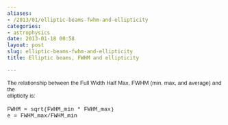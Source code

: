 ```yaml
---
aliases:
- /2013/01/elliptic-beams-fwhm-and-ellipticity
categories:
- astrophysics
date: 2013-01-18 00:58
layout: post
slug: elliptic-beams-fwhm-and-ellipticity
title: Elliptic beams, FWHM and ellipticity

---
```


<span style="background-color: white; color: #222222; font-family: arial, sans-serif; font-size: 13px;">
 The relationship between the Full Width Half Max, FWHM (min, max, and average) and the
</span>
<br/>
<span style="background-color: white; color: #222222; font-family: arial, sans-serif; font-size: 13px;">
 ellipticity is:
</span>
<br/>
<br style="background-color: white; color: #222222; font-family: arial, sans-serif; font-size: 13px;"/>
<span style="font-family: Courier New, Courier, monospace;">
 <span style="background-color: white; color: #222222; font-size: 13px;">
  FWHM = sqrt(FWHM_min * FWHM_max)
 </span>
 <br style="background-color: white; color: #222222; font-size: 13px;"/>
 <span style="background-color: white; color: #222222; font-size: 13px;">
  e = FWHM_max/FWHM_min
 </span>
</span>
<br/>
<span style="background-color: white; color: #222222; font-family: arial, sans-serif; font-size: 13px;">
 <br/>
</span>
